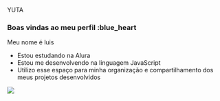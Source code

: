  YUTA  
### Boas vindas ao meu perfil :blue_heart

 Meu nome é luis

- Estou estudando na Alura
- Estou me desenvolvendo na linguagem JavaScript
- Utilizo esse espaço para minha organização e compartilhamento dos meus projetos desenvolvidos


![](https://media1.tenor.com/m/uTqtISE4U58AAAAd/yutaokkotsu.gif)

